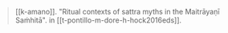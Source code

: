 > [[k-amano]]. "Ritual contexts of sattra myths in the Maitrāyaṇī Saṁhitā". in [[t-pontillo-m-dore-h-hock2016eds]].